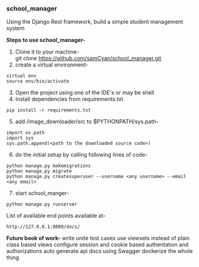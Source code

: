 ### school_manager
Using the Django Rest framework, build a simple student management system

**Steps to use school_manager-**  
1. Clone it to your machine-  
    git clone https://github.com/samCyan/school_manager.git  
2. create a virtual environment-  
```
virtual env  
source env/bin/activate  
```
3. Open the project using one of the IDE's or may be shell  
4. Install dependencies from requirements.txt
```
pip install -r requirements.txt
```
5. add <path to the downloaded source code>/image_downloader/src to $PYTHONPATH/sys.path-  
```
import os.path  
import sys  
sys.path.append(<path to the downloaded source code>)  
```
6. do the initial setup by calling following lines of code-  
```
python manage.py makemigrations
python manage.py migrate
python manage.py createsuperuser --username <any username> --email <any email>
```
7. start school_manger-
```
python manage.py runserver
```

List of available end points available at-
```
http://127.0.0.1:8000/docs/
```

**Future book of work-**
write unite test cases
use viewsets instead of plain class based views
configure session and cookie based authentation and authorizations
auto generate api docs using Swagger
dockerize the whole thing

